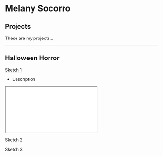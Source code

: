 # Melany Socorro

## Projects

These are my projects...
- - - 
## Halloween Horror
[Sketch 1](./sketch/halloween/)
- Description
<iframe src ="./sketch/halloween/"></iframe>

Sketch 2

Sketch 3